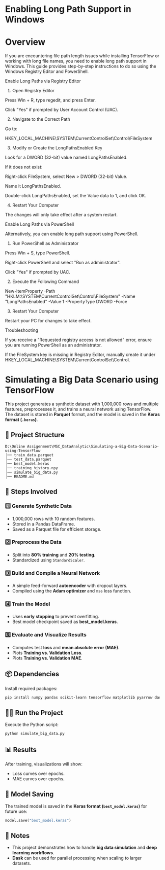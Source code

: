 # Enabling Long Path Support in Windows

# Overview

  If you are encountering file path length issues while installing TensorFlow or working with long file names, you need to enable long path support in Windows. This guide provides step-by-step instructions to do so using the Windows Registry Editor and PowerShell.
  
  Enable Long Paths via Registry Editor
  
  1. Open Registry Editor
  
  Press Win + R, type regedit, and press Enter.
  
  Click "Yes" if prompted by User Account Control (UAC).
  
  2. Navigate to the Correct Path
  
  Go to:
  
  HKEY_LOCAL_MACHINE\SYSTEM\CurrentControlSet\Control\FileSystem
  
  3. Modify or Create the LongPathsEnabled Key
  
  Look for a DWORD (32-bit) value named LongPathsEnabled.
  
  If it does not exist:
  
  Right-click FileSystem, select New > DWORD (32-bit) Value.
  
  Name it LongPathsEnabled.
  
  Double-click LongPathsEnabled, set the Value data to 1, and click OK.
  
  4. Restart Your Computer
  
  The changes will only take effect after a system restart.
  
  Enable Long Paths via PowerShell
  
  Alternatively, you can enable long path support using PowerShell.
  
  1. Run PowerShell as Administrator
  
  Press Win + S, type PowerShell.
  
  Right-click PowerShell and select "Run as administrator".
  
  Click "Yes" if prompted by UAC.
  
  2. Execute the Following Command
  
  New-ItemProperty -Path "HKLM:\SYSTEM\CurrentControlSet\Control\FileSystem" -Name "LongPathsEnabled" -Value 1 -PropertyType DWORD -Force
  
  3. Restart Your Computer
  
  Restart your PC for changes to take effect.
  
  Troubleshooting
  
  If you receive a "Requested registry access is not allowed" error, ensure you are running PowerShell as an administrator.
  
  If the FileSystem key is missing in Registry Editor, manually create it under HKEY_LOCAL_MACHINE\SYSTEM\CurrentControlSet\Control.







# Simulating a Big Data Scenario using TensorFlow

This project generates a synthetic dataset with 1,000,000 rows and multiple features, preprocesses it, and trains a neural network using TensorFlow. The dataset is stored in **Parquet** format, and the model is saved in the **Keras format (`.keras`)**.

## 📌 Project Structure
```
D:\Online Assigenment\MSC_DataAnalytic\Simulating-a-Big-Data-Scenario-using-TensorFlow
│── train_data.parquet
│── test_data.parquet
│── best_model.keras
│── training_history.npy
│── simulate_big_data.py
│── README.md
```

## 🚀 Steps Involved
### 1️⃣ Generate Synthetic Data
- 1,000,000 rows with 10 random features.
- Stored in a Pandas DataFrame.
- Saved as a Parquet file for efficient storage.

### 2️⃣ Preprocess the Data
- Split into **80% training** and **20% testing**.
- Standardized using `StandardScaler`.

### 3️⃣ Build and Compile a Neural Network
- A simple feed-forward **autoencoder** with dropout layers.
- Compiled using the **Adam optimizer** and `mse` loss function.

### 4️⃣ Train the Model
- Uses **early stopping** to prevent overfitting.
- Best model checkpoint saved as **best_model.keras**.

### 5️⃣ Evaluate and Visualize Results
- Computes test **loss** and **mean absolute error (MAE)**.
- Plots **Training vs. Validation Loss**.
- Plots **Training vs. Validation MAE**.

## 📦 Dependencies
Install required packages:
```bash
pip install numpy pandas scikit-learn tensorflow matplotlib pyarrow dask
```

## 🏃‍♂️ Run the Project
Execute the Python script:
```bash
python simulate_big_data.py
```

## 📊 Results
After training, visualizations will show:
- Loss curves over epochs.
- MAE curves over epochs.

## 🔹 Model Saving
The trained model is saved in the **Keras format (`best_model.keras`)** for future use:
```python
model.save("best_model.keras")
```

## 📝 Notes
- This project demonstrates how to handle **big data simulation** and **deep learning workflows**.
- **Dask** can be used for parallel processing when scaling to larger datasets.

